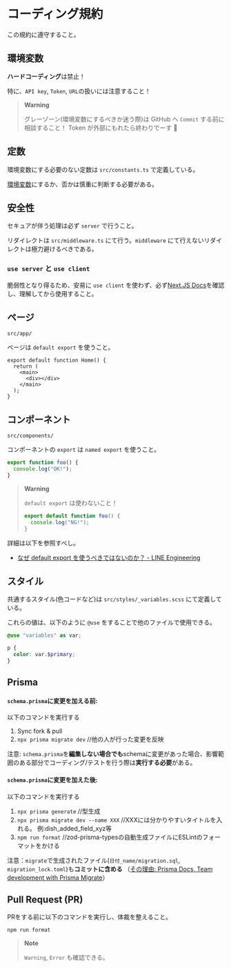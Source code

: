 # コーディング規約

この規約に遵守すること。

## 環境変数

**ハードコーディング**は禁止！

特に、`API key`, `Token`, `URL`の扱いには注意すること！

> **Warning**
>
> グレーゾーン(環境変数にするべきか迷う際)は GitHub へ `Commit` する前に相談すること！
> Token が外部にもれたら終わりでーす 🤗

## 定数

環境変数にする必要のない定数は `src/constants.ts` で定義している。

[環境変数](#環境変数)にするか、否かは慎重に判断する必要がある。

## 安全性

セキュアが伴う処理は必ず `server` で行うこと。

リダイレクトは `src/middleware.ts` にて行う。`middleware` にて行えないリダイレクトは極力避けるべきである。

### `use server` と `use client`

脆弱性となり得るため、安易に `use client` を使わず、必ず[Next.JS Docs](https://nextjs.org/docs/getting-started/react-essentials)を確認し、理解してから使用すること。

## ページ

`src/app/`

ページは `default export` を使うこと。

```tsx
export default function Home() {
  return (
    <main>
      <div></div>
    </main>
  );
}
```

## コンポーネント

`src/components/`

コンポーネントの `export` は `named export` を使うこと。

```ts
export function foo() {
  console.log("OK!");
}
```

> **Warning**
>
> `default export` は使わないこと！
>
> ```ts
> export default function foo() {
>   console.log("NG!");
> }
> ```

詳細は以下を参照すべし。

- [なぜ default export を使うべきではないのか？ - LINE Engineering](https://engineering.linecorp.com/ja/blog/you-dont-need-default-export)

## スタイル

共通するスタイル(色コードなど)は `src/styles/_variables.scss` にて定義している。

これらの値は、以下のように `@use` をすることで他のファイルで使用できる。

```scss
@use "variables" as var;

p {
  color: var.$primary;
}
```

## Prisma

#### `schema.prisma`に**変更を加える前**:

以下のコマンドを実行する

1. Sync fork & pull
2. `npx prisma migrate dev` //他の人が行った変更を反映

注意: `schema.prisma`を**編集しない場合でも**schemaに変更があった場合、影響範囲のある部分でコーディング/テストを行う際は**実行する必要**がある。

#### `schema.prisma`に**変更を加えた後**:

以下のコマンドを実行する

1. `npx prisma generate` //型生成
2. `npx prisma migrate dev --name XXX` //XXXには分かりやすいタイトルを入れる。 例:dish_added_field_xyz等
3. `npm run format` //zod-prisma-typesの自動生成ファイルにESLintのフォーマットをかける

注意：`migrate`で生成されたファイル(`日付_name/migration.sql`, `migration_lock.toml`)も**コミットに含める**
（[その理由: Prisma Docs, Team development with Prisma Migrate](https://www.prisma.io/docs/guides/migrate/developing-with-prisma-migrate/team-development)）

## Pull Request (PR)

PRをする前に以下のコマンドを実行し、体裁を整えること。

```bash
npm run format
```

> **Note**
>
> `Warning`, `Error` も確認できる。
